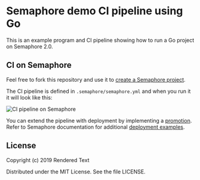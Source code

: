 # Semaphore demo CI pipeline using Go

This is an example program and CI pipeline showing how to run a Go project on
Semaphore 2.0.

## CI on Semaphore

Feel free to fork this repository and use it to [create a
Semaphore project][create-project].

The CI pipeline is defined in `.semaphore/semaphore.yml` and when you run it it
will look like this:

![CI pipeline on Semaphore](public/ci-pipeline.png)

You can extend the pipeline with deployment by implementing a
[promotion][promotions].  Refer to Semaphore documentation for additional
[deployment examples][deployment-examples].

## License

Copyright (c) 2019 Rendered Text

Distributed under the MIT License. See the file LICENSE.

[create-project]: https://docs.semaphoreci.com/article/63-your-first-project
[promotions]: https://docs.semaphoreci.com/article/67-deploying-with-promotions
[deployment-examples]: https://docs.semaphoreci.com/article/123-tutorials-and-example-projects#deployment
 

